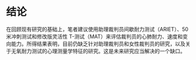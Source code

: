 # 结论

在回顾现有研究的基础上，笔者建议使用助理裁判员间歇耐力测试（ARIET）、50 米冲刺测试和修改版灵活性 T-测试（MAT）来评估裁判员的心肺耐力、速度和变向能力。所得结果表明，目前仍缺乏针对助理裁判员和女性裁判员的研究，以及关于无氧耐力测试的心理测量学特征的研究。这是未来研究应当解决的一个缺口。